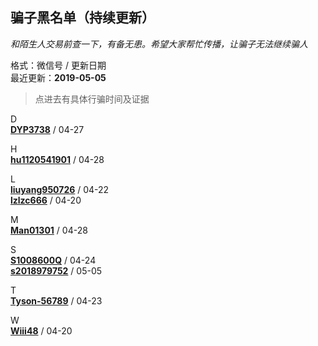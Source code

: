 ## 骗子黑名单（持续更新）  
*和陌生人交易前查一下，有备无患。希望大家帮忙传播，让骗子无法继续骗人*

格式：微信号 / 更新日期  
最近更新：**2019-05-05**

>点进去有具体行骗时间及证据

D  
[**DYP3738**](DYP3738.md) / 04-27  

H  
[**hu1120541901**](hu1120541901.md) / 04-28  

L  
[**liuyang950726**](liuyang950726.md) / 04-22  
[**lzlzc666**](lzlzc666.md) / 04-20  

M  
[**Man01301**](Man01301.md) / 04-28  

S  
[**S1008600Q**](S1008600Q.md) / 04-24  
[**s2018979752**](s2018979752.md) / 05-05  

T  
[**Tyson-56789**](Tyson-56789.md) / 04-23  

W  
[**Wiii48**](Wiii48.md) / 04-20  

